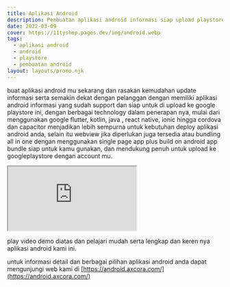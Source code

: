 ```yaml
---
title: Aplikasi Android
description: Pembuatan aplikasi android informasi siap upload playstore.
date: 2022-03-09
cover: https://11tyshop.pages.dev/img/android.webp
tags:
  - aplikasi android
  - android
  - playstore
  - pembuatan android
layout: layouts/promo.njk
---
```


buat aplikasi android mu sekarang dan rasakan kemudahan update informasi serta semakin dekat dengan pelanggan dengan memiliki aplikasi android informasi yang sudah support dan siap untuk di upload ke google playstore ini, dengan berbagai technology dalam penerapan nya, mulai dari menggunakan google flutter, kotlin, java , react native, ionic hingga cordova dan capacitor menjadikan lebih sempurna untuk kebutuhan deploy aplikasi android anda, selain itu webview jika diperlukan juga tersedia atau bundling all in one dengan menggunakan single page app plus build on android app bundle siap untuk kamu gunakan, dan mendukung penuh untuk upload ke googleplaystore dengan account mu.

<div class="ratio ratio-16x9">
  <iframe src="https://www.youtube.com/embed/videoseries?list=PLQDm6k9_HvYPP_Xo8fwAzuFWiTl-1_zRi" class="rounded shadow" title="pembuatan aplikasi android" allowfullscreen></iframe>
</div>

play video demo diatas dan pelajari mudah serta lengkap dan keren nya aplikasi android kami ini.

untuk informasi detail dan berbagai pilihan aplikasi android anda dapat mengunjungi web kami di [https://android.axcora.com/](https://android.axcora.com/)
